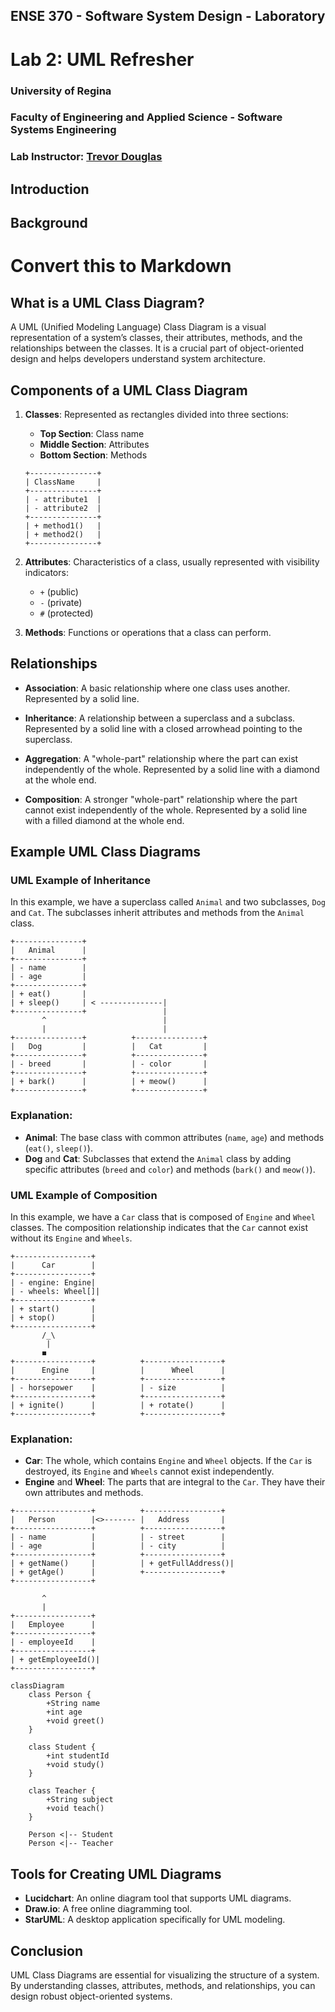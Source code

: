 ## ENSE 370 - Software System Design - Laboratory

# Lab 2: UML Refresher
### University of Regina
### Faculty of Engineering and Applied Science - Software Systems Engineering

### Lab Instructor: [Trevor Douglas](mailto:trevor.douglas@uregina.ca)

## Introduction


## Background

# Convert this to Markdown

## What is a UML Class Diagram?
A UML (Unified Modeling Language) Class Diagram is a visual representation of a system’s classes, their attributes, methods, and the relationships between the classes. It is a crucial part of object-oriented design and helps developers understand system architecture.

## Components of a UML Class Diagram

1. **Classes**: Represented as rectangles divided into three sections:
   - **Top Section**: Class name
   - **Middle Section**: Attributes
   - **Bottom Section**: Methods

   ```
   +---------------+
   | ClassName     |
   +---------------+
   | - attribute1  |
   | - attribute2  |
   +---------------+
   | + method1()   |
   | + method2()   |
   +---------------+
   ```

2. **Attributes**: Characteristics of a class, usually represented with visibility indicators:
   - `+` (public)
   - `-` (private)
   - `#` (protected)

3. **Methods**: Functions or operations that a class can perform.

## Relationships

- **Association**: A basic relationship where one class uses another. Represented by a solid line.
  
- **Inheritance**: A relationship between a superclass and a subclass. Represented by a solid line with a closed arrowhead pointing to the superclass.

- **Aggregation**: A "whole-part" relationship where the part can exist independently of the whole. Represented by a solid line with a diamond at the whole end.

- **Composition**: A stronger "whole-part" relationship where the part cannot exist independently of the whole. Represented by a solid line with a filled diamond at the whole end.

## Example UML Class Diagrams


### UML Example of Inheritance

In this example, we have a superclass called `Animal` and two subclasses, `Dog` and `Cat`. The subclasses inherit attributes and methods from the `Animal` class.

```plaintext
+---------------+
|   Animal      |
+---------------+
| - name        |
| - age         |
+---------------+
| + eat()       |
| + sleep()     | < --------------|
+---------------+                 |
       ^                          |
       |                          |
+---------------+          +---------------+
|   Dog         |          |   Cat         |
+---------------+          +---------------+
| - breed       |          | - color       |
+---------------+          +---------------+
| + bark()      |          | + meow()      |
+---------------+          +---------------+
```

### Explanation:
- **Animal**: The base class with common attributes (`name`, `age`) and methods (`eat()`, `sleep()`).
- **Dog** and **Cat**: Subclasses that extend the `Animal` class by adding specific attributes (`breed` and `color`) and methods (`bark()` and `meow()`).

### UML Example of Composition

In this example, we have a `Car` class that is composed of `Engine` and `Wheel` classes. The composition relationship indicates that the `Car` cannot exist without its `Engine` and `Wheels`.

```plaintext
+-----------------+
|      Car        |
+-----------------+
| - engine: Engine|
| - wheels: Wheel[]|
+-----------------+
| + start()       |
| + stop()        |
+-----------------+
       /_\
        |
       ◼
+-----------------+          +-----------------+
|      Engine     |          |      Wheel      |
+-----------------+          +-----------------+
| - horsepower    |          | - size          |
+-----------------+          +-----------------+
| + ignite()      |          | + rotate()      |
+-----------------+          +-----------------+
```

### Explanation:
- **Car**: The whole, which contains `Engine` and `Wheel` objects. If the `Car` is destroyed, its `Engine` and `Wheels` cannot exist independently.
- **Engine** and **Wheel**: The parts that are integral to the `Car`. They have their own attributes and methods.



```plaintext
+-----------------+          +-----------------+
|   Person        |<>------- |   Address       |
+-----------------+          +-----------------+
| - name          |          | - street        |
| - age           |          | - city          |
+-----------------+          +-----------------+
| + getName()     |          | + getFullAddress()|
| + getAge()      |          +-----------------+
+-----------------+

       ^
       |
+-----------------+
|   Employee      |
+-----------------+
| - employeeId    |
+-----------------+
| + getEmployeeId()|
+-----------------+
```
```mermaid
classDiagram
    class Person {
        +String name
        +int age
        +void greet()
    }

    class Student {
        +int studentId
        +void study()
    }

    class Teacher {
        +String subject
        +void teach()
    }

    Person <|-- Student
    Person <|-- Teacher
```

## Tools for Creating UML Diagrams
- **Lucidchart**: An online diagram tool that supports UML diagrams.
- **Draw.io**: A free online diagramming tool.
- **StarUML**: A desktop application specifically for UML modeling.

## Conclusion
UML Class Diagrams are essential for visualizing the structure of a system. By understanding classes, attributes, methods, and relationships, you can design robust object-oriented systems.




